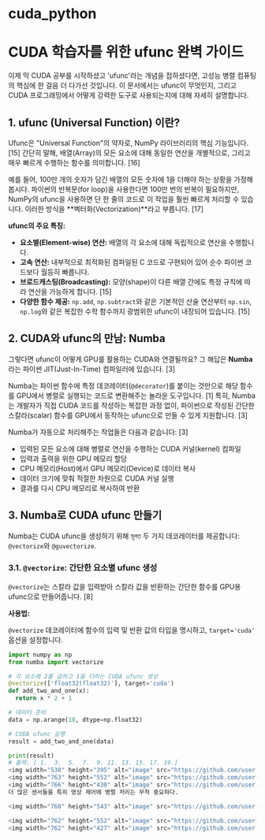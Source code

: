 # cuda_python

# CUDA 학습자를 위한 ufunc 완벽 가이드

이제 막 CUDA 공부를 시작하셨고 'ufunc'라는 개념을 접하셨다면, 고성능 병렬 컴퓨팅의 핵심에 한 걸음 더 다가선 것입니다. 이 문서에서는 ufunc이 무엇인지, 그리고 CUDA 프로그래밍에서 어떻게 강력한 도구로 사용되는지에 대해 자세히 설명합니다.

## 1. ufunc (Universal Function) 이란?

Ufunc은 "Universal Function"의 약자로, NumPy 라이브러리의 핵심 기능입니다. [15] 간단히 말해, 배열(Array)의 모든 요소에 대해 동일한 연산을 개별적으로, 그리고 매우 빠르게 수행하는 함수를 의미합니다. [16]

예를 들어, 100만 개의 숫자가 담긴 배열의 모든 숫자에 1을 더해야 하는 상황을 가정해 봅시다. 파이썬의 반복문(for loop)을 사용한다면 100만 번의 반복이 필요하지만, NumPy의 ufunc을 사용하면 단 한 줄의 코드로 이 작업을 훨씬 빠르게 처리할 수 있습니다. 이러한 방식을 **벡터화(Vectorization)**라고 부릅니다. [17]

**ufunc의 주요 특징:**

*   **요소별(Element-wise) 연산:** 배열의 각 요소에 대해 독립적으로 연산을 수행합니다.
*   **고속 연산:** 내부적으로 최적화된 컴파일된 C 코드로 구현되어 있어 순수 파이썬 코드보다 월등히 빠릅니다.
*   **브로드캐스팅(Broadcasting):** 모양(shape)이 다른 배열 간에도 특정 규칙에 따라 연산을 가능하게 합니다. [15]
*   **다양한 함수 제공:** `np.add`, `np.subtract`와 같은 기본적인 산술 연산부터 `np.sin`, `np.log`와 같은 복잡한 수학 함수까지 광범위한 ufunc이 내장되어 있습니다. [15]

## 2. CUDA와 ufunc의 만남: Numba

그렇다면 ufunc이 어떻게 GPU를 활용하는 CUDA와 연결될까요? 그 해답은 **Numba**라는 파이썬 JIT(Just-In-Time) 컴파일러에 있습니다. [3]

Numba는 파이썬 함수에 특정 데코레이터(`@decorator`)를 붙이는 것만으로 해당 함수를 GPU에서 병렬로 실행되는 코드로 변환해주는 놀라운 도구입니다. [1] 특히, Numba는 개발자가 직접 CUDA 코드를 작성하는 복잡한 과정 없이, 파이썬으로 작성된 간단한 스칼라(scalar) 함수를 GPU에서 동작하는 ufunc으로 만들 수 있게 지원합니다. [3]

Numba가 자동으로 처리해주는 작업들은 다음과 같습니다: [3]

*   입력된 모든 요소에 대해 병렬로 연산을 수행하는 CUDA 커널(kernel) 컴파일
*   입력과 출력을 위한 GPU 메모리 할당
*   CPU 메모리(Host)에서 GPU 메모리(Device)로 데이터 복사
*   데이터 크기에 맞춰 적절한 차원으로 CUDA 커널 실행
*   결과를 다시 CPU 메모리로 복사하여 반환

## 3. Numba로 CUDA ufunc 만들기

Numba는 CUDA ufunc을 생성하기 위해 মূলত 두 가지 데코레이터를 제공합니다: `@vectorize`와 `@guvectorize`.

### 3.1. `@vectorize`: 간단한 요소별 ufunc 생성

`@vectorize`는 스칼라 값을 입력받아 스칼라 값을 반환하는 간단한 함수를 GPU용 ufunc으로 만들어줍니다. [8]

**사용법:**

`@vectorize` 데코레이터에 함수의 입력 및 반환 값의 타입을 명시하고, `target='cuda'` 옵션을 설정합니다.

```python
import numpy as np
from numba import vectorize

# 각 요소에 2를 곱하고 1을 더하는 CUDA ufunc 생성
@vectorize(['float32(float32)'], target='cuda')
def add_two_and_one(x):
  return x * 2 + 1

# 데이터 준비
data = np.arange(10, dtype=np.float32)

# CUDA ufunc 실행
result = add_two_and_one(data)

print(result)
# 출력: [ 1.  3.  5.  7.  9. 11. 13. 15. 17. 19.]
<img width="538" height="395" alt="image" src="https://github.com/user-attachments/assets/3a6ed6ae-2243-4fdf-89c8-18097381873c" />
<img width="763" height="552" alt="image" src="https://github.com/user-attachments/assets/10a152f8-e599-478e-b951-740b0590600d" />
<img width="766" height="430" alt="image" src="https://github.com/user-attachments/assets/f8ae8f92-58de-45ca-b583-5d862c1e0464" />
더 많은 센서들을 특히 영상 제어에 병렬 처리는 무척 중요하다.

<img width="768" height="543" alt="image" src="https://github.com/user-attachments/assets/75c39159-dedd-4c3c-b168-bf9e7f4de4c7" />

<img width="762" height="552" alt="image" src="https://github.com/user-attachments/assets/d1a28cb0-6cb1-458d-af80-0883d54a7780" />
<img width="762" height="427" alt="image" src="https://github.com/user-attachments/assets/a7949f3a-7857-4a5b-be7f-27ef5de074d7" />
